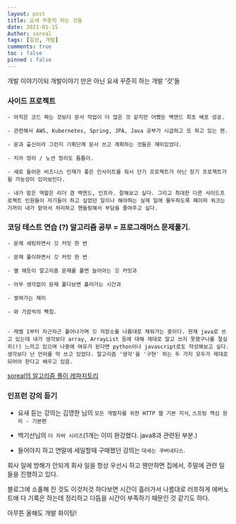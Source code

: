 ```yaml
---
layout: post
title: 요새 꾸준히 하는 것들
date: 2021-01-15
Author: soreal
tags: [일상, 개발]
comments: true
toc : false
pinned : false
---
```


개발 이야기이되 개발이야기 만은 아닌 요새 꾸준히 하는 개발 '것'들


### 사이드 프로젝트

    - 아직은 코드 짜는 것보다 문서 작업이 더 많은 것 같지만 어쨌든 백엔드 최초 배포 성공. 
    
    - 관련해서 AWS, Kubernetes, Spring, JPA, Java 공부가 시급하고 또 하고 있는 편.  
    
    - 문과 출신이라 그런지 기획단계 문서 쓰고 계획하는 것들은 재미있었다. 
    
    - 지라 정리 / 노션 정리도 틈틈이.
    
    - 새로 들어온 비즈니스 인재가 좋은 인사이트를 줘서 단기 프로젝트가 아닌 장기 프로젝트가 될 가능성이 있어보인다. 
    
    - 내가 맡은 역할은 리더 겸 백엔드, 인프라. 잘해보고 싶다. 그리고 최대한 다른 사이드프로젝트 인원들이 자기들이 하고 싶었던 일이나 해야하는 실제 일에 몰두하도록 페이퍼 워크는 기꺼이 내가 맡아서 처리하고 핸들링해서 부담을 줄여주고 싶다.



### 코딩 테스트 연습 (?) 알고리즘 공부 = 프로그래머스 문제풀기.

    - 문제 세팅하면서 깃 커밋 한 번
    
    - 문제 풀이하면서 깃 커밋 한 번

    - 별 헤듯이 알고리즘 문제를 풀면 늘어아는 깃 커밋과

    - 아무 생각없이 문제 풀다보면 흘러가는 시간과 

    - 쌓여가는 재미

    - 와 가끔씩의 빡침.
    
    
    - 레벨 1부터 차근차근 풀어나가며 깃 저장소를 나름대로 채워가는 중이다. 현재 java로 쓰고 있는데 내가 생각보다 array, ArrayList 등에 대해 재대로 알고 쓰지 못했구나를 절실히(!) 느끼고 있으며 나중에 여유가 된다면 python이나 javascript로도 작성해보고 싶다. 생각보다 난 언어를 막 쓰고 있었다. 알고리즘 '생각'을 '구현' 하는 두 가지 모두가 제대로 되어야 한다고 배우고 있음.


[soreal의 알고리즘 풀이 레파지토리](https://github.com/soreal13/AlgorithmTest)


### 인프런 강의 듣기

- 요새 듣는 강의는 김영한 님의 `모든 개발자를 위한 HTTP 웹 기본 지식`, `스프링 핵심 원리 - 기본편` 


- 백기선님의 `더 자바 시리즈`(1개는 이미 완강했다. java8과 관련된 부분.)


- 들어야지 하고 연말에 세일할때 구매했던 강의는 `대세는 쿠버네티스`.



회사 일에 방해가 안되게 회사 일을 항상 우선시 하고 웬만하면 집에서, 주말에 관련 일들을 진행하고 있다. 

블로그에 소홀해 진 것도 이것저것 하다보면 시간이 흘러가서 나름대로 러프하게 에버노트에 다 기록은 하는데 정리하고 다듬을 시간이 부족하기 때문인 것 같기도 하다.

아무튼 올해도 개발 화이팅!

